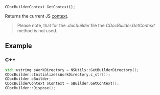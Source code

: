 `CDocBuilderContext GetContext();`

Returns the current JS [context](../../CDocBuilderContext/index.md).

> Please note, that for the *.docbuilder* file the *CDocBuilder.GetContext* method is not used.

## Example

### C++

```cpp
std::wstring sWorkDirectory = NSUtils::GetBuilderDirectory();
CDocBuilder::Initialize(sWorkDirectory.c_str());
CDocBuilder oBuilder;
CDocBuilderContext oContext = oBuilder.GetContext();
CDocBuilder::Dispose();
```
